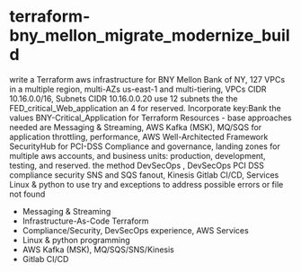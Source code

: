 # terraform-bny_mellon_migrate_modernize_build

write a Terraform aws infrastructure for BNY Mellon Bank of NY, 127 VPCs in a multiple region, multi-AZs us-east-1 and multi-tiering, VPCs CIDR 10.16.0.0/16, Subnets CIDR 10.16.0.0.20 use 12 subnets the the FED_critical_Web_application an 4 for reserved. Incorporate key:Bank the values BNY-Critical_Application for Terraform Resources - base approaches needed are Messaging & Streaming, AWS Kafka (MSK), MQ/SQS for application throttling, performance, AWS Well-Architected Framework SecurityHub for PCI-DSS Compliance and governance, landing zones for multiple aws accounts, and business units: production, development, testing, and reserved. the method DevSecOps , DevSecOps PCI DSS compliance security SNS and SQS fanout, Kinesis Gitlab CI/CD, Services Linux & python to use try and exceptions to address possible errors or file not found


 - Messaging & Streaming
 - Infrastructure-As-Code Terraform
 - Compliance/Security, DevSecOps experience, AWS Services
 - Linux & python programming
 - AWS Kafka (MSK), MQ/SQS/SNS/Kinesis
 - Gitlab CI/CD


